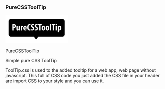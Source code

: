 ### PureCSSToolTip

<img src='images/PureCSSToolTip.svg' style="width:200px;"/>

PureCSSToolTip

Simple pure CSS ToolTip

ToolTip.css is used to the added tooltip for a web app, web page without javascript. This full of CSS code you just added the CSS file in your header are import CSS to your style and you can use it.
